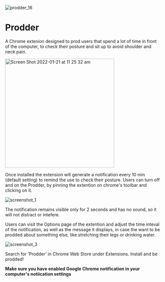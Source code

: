  ![prodder_16](https://user-images.githubusercontent.com/86077849/150538493-14f531a1-6bc9-42c7-9f0e-de8864934194.png)
 # Prodder

A Chrome extenion designed to prod users that spend a lot of time in front of the computer, to check their posture and sit up to avoid shoulder and neck pain.

<img width="353" alt="Screen Shot 2022-01-21 at 11 25 32 am" src="https://user-images.githubusercontent.com/86077849/150539196-e5c64187-1070-41c5-bffd-ee06ae364226.png">

Once installed the extension will generate a notification every 10 min (default setting) to remind the use to check their posture.
Users can turn off and on the Prodder, by pinning the extention on chrome's toolbar and clicking on it.

![screenshot_1](https://user-images.githubusercontent.com/86077849/150538709-f4b61b39-1729-4410-bb10-7a8c969b5f6b.png)

The notification remains visible only for 2 seconds and has no sound, so it will not distract or intefere.

Users can visit the Options page of the extention and adjust the time inteval of the notification, as well as the message it displays, in case the want to be prodded about something else, like stretching their legs or drinking water.

![screenshot_3](https://user-images.githubusercontent.com/86077849/150538812-7bf2f31e-03cd-438f-8c15-5ae91f6ed795.png)

Search for 'Prodder' in Chrome Web Store under Extensions. Install and be prodded!

**Make sure you have enabled Google Chrome notification in your computer's notiication settings**
